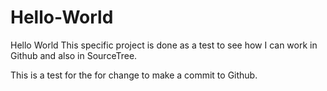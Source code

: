 # Hello-World
Hello World
This specific project is done as a test to see how I can work in Github and also in SourceTree. 


This is a test for the for change to make a commit to Github.
